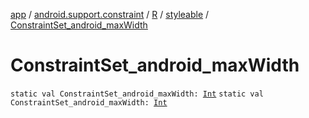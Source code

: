 [app](../../../index.md) / [android.support.constraint](../../index.md) / [R](../index.md) / [styleable](index.md) / [ConstraintSet_android_maxWidth](./-constraint-set_android_max-width.md)

# ConstraintSet_android_maxWidth

`static val ConstraintSet_android_maxWidth: `[`Int`](https://kotlinlang.org/api/latest/jvm/stdlib/kotlin/-int/index.html)
`static val ConstraintSet_android_maxWidth: `[`Int`](https://kotlinlang.org/api/latest/jvm/stdlib/kotlin/-int/index.html)